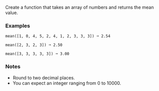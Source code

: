 Create a function that takes an array of numbers and returns the mean value.


### Examples ###
    mean([1, 0, 4, 5, 2, 4, 1, 2, 3, 3, 3]) ➞ 2.54

    mean([2, 3, 2, 3]) ➞ 2.50

    mean([3, 3, 3, 3, 3]) ➞ 3.00


### Notes ###
*   Round to two decimal places.
*   You can expect an integer ranging from 0 to 10000.